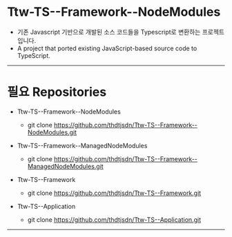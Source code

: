 # Ttw-TS--Framework--NodeModules

- 기존 Javascript 기반으로 개발된 소스 코드들을 Typescript로 변환하는 프로젝트 입니다.
- A project that ported existing JavaScript-based source code to TypeScript.

---

# 필요 Repositories

- Ttw-TS--Framework--NodeModules

	- git clone https://github.com/thdtjsdn/Ttw-TS--Framework--NodeModules.git


- Ttw-TS--Framework--ManagedNodeModules

	- git clone https://github.com/thdtjsdn/Ttw-TS--Framework--ManagedNodeModules.git


- Ttw-TS--Framework

	- git clone https://github.com/thdtjsdn/Ttw-TS--Framework.git


- Ttw-TS--Application

	- git clone https://github.com/thdtjsdn/Ttw-TS--Application.git

---